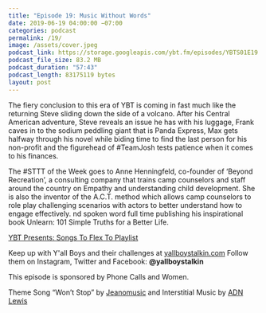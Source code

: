 ```yaml
---
title: "Episode 19: Music Without Words"
date: 2019-06-19 04:00:00 −07:00
categories: podcast
permalink: /19/
image: /assets/cover.jpeg
podcast_link: https://storage.googleapis.com/ybt.fm/episodes/YBTS01E19.mp3
podcast_file_size: 83.2 MB
podcast_duration: "57:43"
podcast_length: 83175119 bytes
layout: post
---
```


The fiery conclusion to this era of YBT is coming in fast much like the returning Steve sliding down the side of a volcano. After his Central American adventure, Steve reveals an issue he has with his luggage, Frank caves in to the sodium peddling giant that is Panda Express, Max gets halfway through his novel while biding time to find the last person for his non-profit and the figurehead of #TeamJosh tests patience when it comes to his finances.

The #STTT of the Week goes to Anne Henningfeld, co-founder of ‘Beyond Recreation’, a consulting company that trains camp counselors and staff around the country on Empathy and understanding child development. She is also the inventor of the A.C.T. method which allows camp counselors to role play challenging scenarios with actors to better understand how to engage effectively.
nd spoken word full time publishing his inspirational book Unlearn: 101 Simple Truths for a Better Life.

[YBT Presents: Songs To Flex To Playlist](https://open.spotify.com/playlist/26LW5GeaehbCI4IYQFaahC?si=Bbmg3sVzRQ2j3khavSde0w)

Keep up with Y'all Boys and their challenges at [yallboystalkin.com](https://yallboystalkin.com)
Follow them on Instagram, Twitter and Facebook: **@yallboystalkin**

This episode is sponsored by Phone Calls and Women.

Theme Song “Won’t Stop” by [Jeanomusic](https://www.jeanomusic.com/) and Interstitial Music by [ADN Lewis](https://www.adnlewis.com/)

